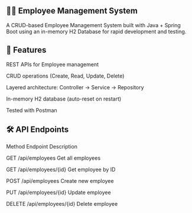 ## 👨‍💼 Employee Management System

A CRUD-based Employee Management System built with Java + Spring Boot using an in-memory H2 Database for rapid development and testing.

## 🚀 Features

REST APIs for Employee management

CRUD operations (Create, Read, Update, Delete)

Layered architecture: Controller → Service → Repository

In-memory H2 database (auto-reset on restart)

Tested with Postman

## 🛠️ API Endpoints

Method	Endpoint	Description

GET	/api/employees	Get all employees

GET	/api/employees/{id}	Get employee by ID

POST	/api/employees	Create new employee

PUT	/api/employees/{id}	Update employee

DELETE	/api/employees/{id}	Delete employee
